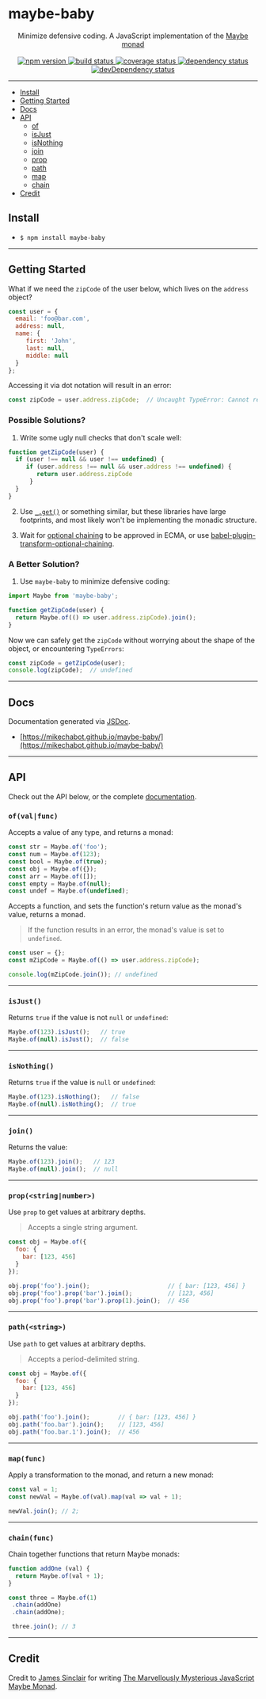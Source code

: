 # maybe-baby

<div align="center">
Minimize defensive coding. A JavaScript implementation of the <a href="https://en.wikipedia.org/wiki/Monad_(functional_programming)#The_Maybe_monad">Maybe monad</a>
<br /><br />
  <a href="https://www.npmjs.com/package/maybe-baby">
    <img src="https://img.shields.io/npm/v/maybe-baby.svg?style=flat-square" alt="npm version" />
  </a>
  <a href="https://travis-ci.org/mikechabot/maybe-baby">
    <img src="https://travis-ci.org/mikechabot/maybe-baby.svg?branch=master" alt="build status" />
  </a>
  <a href="https://coveralls.io/github/mikechabot/maybe-baby?branch=master">
    <img src="https://coveralls.io/repos/github/mikechabot/maybe-baby/badge.svg?branch=master&cacheBuster=1" alt="coverage status" />
  </a>
  <a href="https://david-dm.org/mikechabot/maybe-baby">
    <img src="https://david-dm.org/mikechabot/maybe-baby.svg" alt="dependency status" />
  </a>
  <a href="https://david-dm.org/mikechabot/maybe-baby?type=dev">
    <img src="https://david-dm.org/mikechabot/maybe-baby/dev-status.svg" alt="devDependency status" />
  </a>
</div>

<hr />

- [Install](#install)
- [Getting Started](#getting-started)
- [Docs](#docs)
- [API](#api)
  - [of](#of)
  - [isJust](#isjust)
  - [isNothing](#isnothing)
  - [join](#join)
  - [prop](#prop)
  - [path](#path)
  - [map](#mapfunc)
  - [chain](#chainfunc)
- [Credit](#credit)

## <a id="install">Install</a>

* `$ npm install maybe-baby`

---

## <a id="getting-started">Getting Started</a>

What if we need the `zipCode` of the user below, which lives on the `address` object? 

```javascript
const user = { 
  email: 'foo@bar.com',
  address: null,
  name: {
     first: 'John',
     last: null,
     middle: null
  }
};
```

Accessing it via dot notation will result in an error: 

```javascript
const zipCode = user.address.zipCode;  // Uncaught TypeError: Cannot read property 'zipCode' of undefined
```

### Possible Solutions?

1. Write some ugly null checks that don't scale well:

```javascript
function getZipCode(user) {
  if (user !== null && user !== undefined) {
     if (user.address !== null && user.address !== undefined) {
      	return user.address.zipCode
      }
  }
}
```

2. Use [`_.get()`](https://lodash.com/docs/4.17.4#get) or something similar, but these libraries have large footprints, and most likely won't be implementing the monadic structure.

3. Wait for [optional chaining](https://github.com/tc39/proposal-optional-chaining) to be approved in ECMA, or use [babel-plugin-transform-optional-chaining](https://www.npmjs.com/package/babel-plugin-transform-optional-chaining).

### A Better Solution?

1. Use `maybe-baby` to minimize defensive coding:

```javascript
import Maybe from 'maybe-baby';

function getZipCode(user) {
  return Maybe.of(() => user.address.zipCode).join();
}
```

Now we can safely get the `zipCode` without worrying about the shape of the object, or encountering `TypeErrors`:

```js
const zipCode = getZipCode(user);
console.log(zipCode);  // undefined
```

----

## <a id="docs">Docs</a>

Documentation generated via [JSDoc](https://github.com/jsdoc3/jsdoc).

* [https://mikechabot.github.io/maybe-baby/](https://mikechabot.github.io/maybe-baby/)

---

## <a id="api">API</a>

Check out the API below, or the complete [documentation](https://mikechabot.github.io/maybe-baby/).

### <a id="of">`of(val|func)`</a>

Accepts a value of any type, and returns a monad:

```javascript
const str = Maybe.of('foo');
const num = Maybe.of(123);
const bool = Maybe.of(true);
const obj = Maybe.of({});
const arr = Maybe.of([]);
const empty = Maybe.of(null);
const undef = Maybe.of(undefined);
```

Accepts a function, and sets the function's return value as the monad's value, returns a monad. 

> If the function results in an error, the monad's value is set to `undefined`.

```javascript
const user = {};
const mZipCode = Maybe.of(() => user.address.zipCode);

console.log(mZipCode.join()); // undefined
```
----

### <a id="isjust">`isJust()`</a>

Returns `true` if the value is not `null` or `undefined`:

```javascript
Maybe.of(123).isJust();   // true
Maybe.of(null).isJust();  // false
```

----

### <a id="isnothing">`isNothing()`</a>

Returns `true` if the value is `null` or `undefined`:

```javascript
Maybe.of(123).isNothing();   // false
Maybe.of(null).isNothing();  // true
```
----

### <a id="join">`join()`</a>

Returns the value:

```javascript
Maybe.of(123).join();   // 123
Maybe.of(null).join();  // null
```

----

### <a id="prop">`prop(<string|number>)`</a>

Use `prop` to get values at arbitrary depths.

> Accepts a single string argument.

```javascript
const obj = Maybe.of({ 
  foo: { 
    bar: [123, 456] 
  } 
});

obj.prop('foo').join();                      // { bar: [123, 456] }
obj.prop('foo').prop('bar').join();          // [123, 456]
obj.prop('foo').prop('bar').prop(1).join();  // 456
```

----

### <a id="path">`path(<string>)`</a>

Use `path` to get values at arbitrary depths.

> Accepts a period-delimited string.

```javascript
const obj = Maybe.of({ 
  foo: { 
    bar: [123, 456] 
  } 
});

obj.path('foo').join();        // { bar: [123, 456] }
obj.path('foo.bar').join();    // [123, 456]
obj.path('foo.bar.1').join();  // 456
```

----

### <a id="mapfunc">`map(func)`</a>

Apply a transformation to the monad, and return a new monad:

```javascript
const val = 1;
const newVal = Maybe.of(val).map(val => val + 1);

newVal.join(); // 2;
```

----

### <a id="chainfunc">`chain(func)`</a>

Chain together functions that return Maybe monads:

```javascript
function addOne (val) {
  return Maybe.of(val + 1);
}

const three = Maybe.of(1)
 .chain(addOne)
 .chain(addOne);

 three.join(); // 3
```

----

## <a id="credit">Credit</a>

Credit to [James Sinclair](https://github.com/jrsinclair) for writing [The Marvellously Mysterious JavaScript Maybe Monad](http://jrsinclair.com/articles/2016/marvellously-mysterious-javascript-maybe-monad/).
